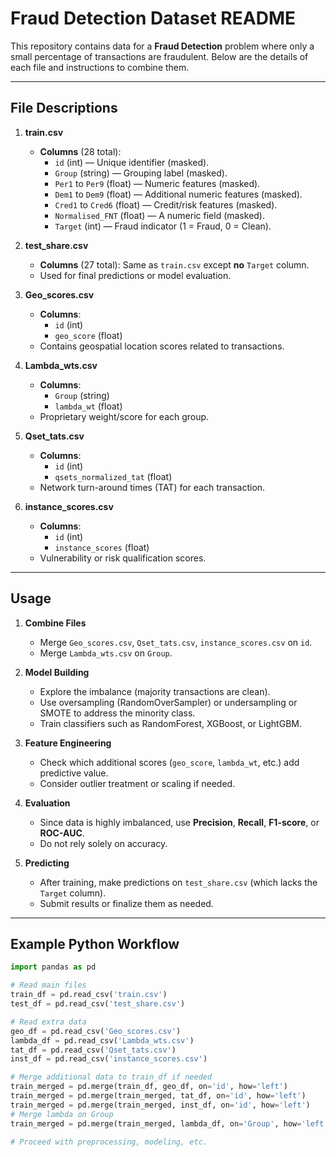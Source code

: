 # Fraud Detection Dataset README

This repository contains data for a **Fraud Detection** problem where only a small percentage of transactions are fraudulent. Below are the details of each file and instructions to combine them.

---

## File Descriptions

1. **train.csv**  
   - **Columns** (28 total):  
     - `id` (int) — Unique identifier (masked).  
     - `Group` (string) — Grouping label (masked).  
     - `Per1` to `Per9` (float) — Numeric features (masked).  
     - `Dem1` to `Dem9` (float) — Additional numeric features (masked).  
     - `Cred1` to `Cred6` (float) — Credit/risk features (masked).  
     - `Normalised_FNT` (float) — A numeric field (masked).  
     - `Target` (int) — Fraud indicator (1 = Fraud, 0 = Clean).  

2. **test_share.csv**  
   - **Columns** (27 total): Same as `train.csv` except **no** `Target` column.  
   - Used for final predictions or model evaluation.

3. **Geo_scores.csv**  
   - **Columns**:  
     - `id` (int)  
     - `geo_score` (float)  
   - Contains geospatial location scores related to transactions.

4. **Lambda_wts.csv**  
   - **Columns**:  
     - `Group` (string)  
     - `lambda_wt` (float)  
   - Proprietary weight/score for each group.

5. **Qset_tats.csv**  
   - **Columns**:  
     - `id` (int)  
     - `qsets_normalized_tat` (float)  
   - Network turn-around times (TAT) for each transaction.

6. **instance_scores.csv**  
   - **Columns**:  
     - `id` (int)  
     - `instance_scores` (float)  
   - Vulnerability or risk qualification scores.

---

## Usage

1. **Combine Files**  
   - Merge `Geo_scores.csv`, `Qset_tats.csv`, `instance_scores.csv` on `id`.  
   - Merge `Lambda_wts.csv` on `Group`.  

2. **Model Building**  
   - Explore the imbalance (majority transactions are clean).  
   - Use oversampling (RandomOverSampler) or undersampling or SMOTE to address the minority class.  
   - Train classifiers such as RandomForest, XGBoost, or LightGBM.

3. **Feature Engineering**  
   - Check which additional scores (`geo_score`, `lambda_wt`, etc.) add predictive value.  
   - Consider outlier treatment or scaling if needed.

4. **Evaluation**  
   - Since data is highly imbalanced, use **Precision**, **Recall**, **F1-score**, or **ROC-AUC**.  
   - Do not rely solely on accuracy.

5. **Predicting**  
   - After training, make predictions on `test_share.csv` (which lacks the `Target` column).  
   - Submit results or finalize them as needed.

---

## Example Python Workflow

```python
import pandas as pd

# Read main files
train_df = pd.read_csv('train.csv')
test_df = pd.read_csv('test_share.csv')

# Read extra data
geo_df = pd.read_csv('Geo_scores.csv')
lambda_df = pd.read_csv('Lambda_wts.csv')
tat_df = pd.read_csv('Qset_tats.csv')
inst_df = pd.read_csv('instance_scores.csv')

# Merge additional data to train_df if needed
train_merged = pd.merge(train_df, geo_df, on='id', how='left')
train_merged = pd.merge(train_merged, tat_df, on='id', how='left')
train_merged = pd.merge(train_merged, inst_df, on='id', how='left')
# Merge lambda on Group
train_merged = pd.merge(train_merged, lambda_df, on='Group', how='left')

# Proceed with preprocessing, modeling, etc.
